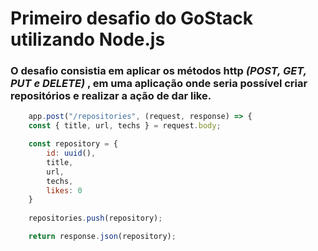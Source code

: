 # Primeiro desafio do GoStack utilizando Node.js

### O desafio consistia em aplicar os métodos http _(POST, GET, PUT e DELETE)_ , em uma aplicação onde seria possível criar repositórios e realizar a ação de dar like. 

```javascript
    app.post("/repositories", (request, response) => {
    const { title, url, techs } = request.body;

    const repository = {
        id: uuid(),
        title,
        url,
        techs,
        likes: 0
    }
  
    repositories.push(repository);

    return response.json(repository);
```
